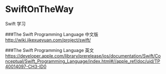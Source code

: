 # SwiftOnTheWay
Swift 学习

###The Swift Programming Language 中文版
http://wiki.jikexueyuan.com/project/swift/

###The Swift Programming Language 英文
https://developer.apple.com/library/prerelease/ios/documentation/Swift/Conceptual/Swift_Programming_Language/index.html#//apple_ref/doc/uid/TP40014097-CH3-ID0
